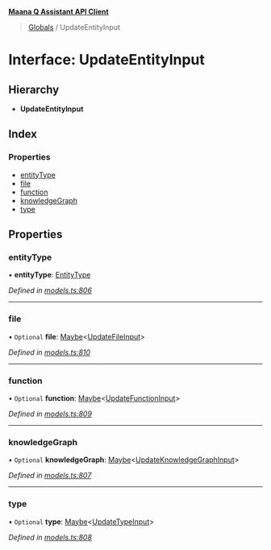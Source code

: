 **[Maana Q Assistant API Client](../README.md)**

> [Globals](../README.md) / UpdateEntityInput

# Interface: UpdateEntityInput

## Hierarchy

* **UpdateEntityInput**

## Index

### Properties

* [entityType](updateentityinput.md#entitytype)
* [file](updateentityinput.md#file)
* [function](updateentityinput.md#function)
* [knowledgeGraph](updateentityinput.md#knowledgegraph)
* [type](updateentityinput.md#type)

## Properties

### entityType

•  **entityType**: [EntityType](../enums/entitytype.md)

*Defined in [models.ts:806](https://github.com/maana-io/q-assistant-client/blob/develop/src/models.ts#L806)*

___

### file

• `Optional` **file**: [Maybe](../README.md#maybe)\<[UpdateFileInput](updatefileinput.md)>

*Defined in [models.ts:810](https://github.com/maana-io/q-assistant-client/blob/develop/src/models.ts#L810)*

___

### function

• `Optional` **function**: [Maybe](../README.md#maybe)\<[UpdateFunctionInput](updatefunctioninput.md)>

*Defined in [models.ts:809](https://github.com/maana-io/q-assistant-client/blob/develop/src/models.ts#L809)*

___

### knowledgeGraph

• `Optional` **knowledgeGraph**: [Maybe](../README.md#maybe)\<[UpdateKnowledgeGraphInput](updateknowledgegraphinput.md)>

*Defined in [models.ts:807](https://github.com/maana-io/q-assistant-client/blob/develop/src/models.ts#L807)*

___

### type

• `Optional` **type**: [Maybe](../README.md#maybe)\<[UpdateTypeInput](updatetypeinput.md)>

*Defined in [models.ts:808](https://github.com/maana-io/q-assistant-client/blob/develop/src/models.ts#L808)*
